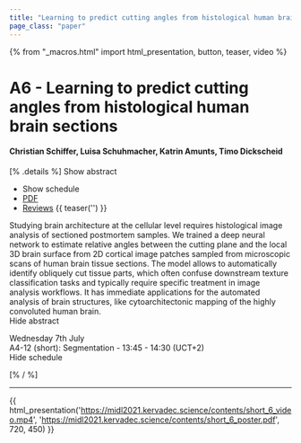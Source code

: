 ```yaml
---
title: "Learning to predict cutting angles from histological human brain sections"
page_class: "paper"
---
```


{% from "_macros.html" import html_presentation, button, teaser, video %}

# A6 - Learning to predict cutting angles from histological human brain sections

#### Christian Schiffer, Luisa Schuhmacher, Katrin Amunts, Timo Dickscheid

[% .details %]
<a class="toggle_visibility" data-selector=".abstract" data-level="3">Show abstract</a>
- <a class="toggle_visibility" data-selector=".schedule" data-level="3">Show schedule</a>
- <a href="https://openreview.net/pdf?id=9CSM4yQmZiN">PDF</a>
- <a href="https://openreview.net/forum?id=9CSM4yQmZiN">Reviews</a>
{{ teaser('') }}

<p>
    <span class="abstract">
        Studying brain architecture at the cellular level requires histological image analysis of sectioned postmortem samples. We trained a deep neural network to estimate relative angles between the cutting plane and the local 3D brain surface from 2D cortical image patches sampled from microscopic scans of human brain tissue sections. The model allows to automatically identify obliquely cut tissue parts, which often confuse downstream texture classification tasks and typically require specific treatment in image analysis workflows. It has immediate applications for the automated analysis of brain structures, like cytoarchitectonic mapping of the highly convoluted human brain.
        <br>
        <span class="actions"><a class="toggle_visibility" data-level="2">Hide abstract</a></span>
    </span>
</p>

<p>
    <span class="schedule">
         Wednesday 7th July<br>A4-12 (short): Segmentation - 13:45 - 14:30 (UCT+2)
        <br>
        <span class="actions"><a class="toggle_visibility" data-level="2">Hide schedule</a></span>
    </span>
</p>

[% / %]


---

{{ html_presentation('https://midl2021.kervadec.science/contents/short_6_video.mp4', 'https://midl2021.kervadec.science/contents/short_6_poster.pdf', 720, 450) }}